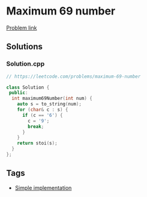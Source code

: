 # Maximum 69 number

[Problem link](https://leetcode.com/problems/maximum-69-number)

## Solutions


### Solution.cpp
```cpp
// https://leetcode.com/problems/maximum-69-number

class Solution {
 public:
  int maximum69Number(int num) {
    auto s = to_string(num);
    for (char& c : s) {
      if (c == '6') {
        c = '9';
        break;
      }
    }
    return stoi(s);
  }
};
```
## Tags

* [Simple implementation](/Collections/simple-implementation.md#simple-implementation)
